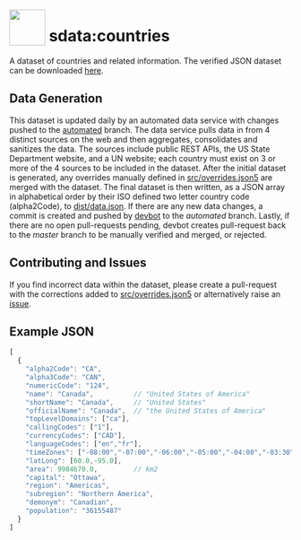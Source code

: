 # <img src="https://avatars1.githubusercontent.com/u/37033013?s=200&v=4" width="64" style="vertical-align:text-bottom"> sdata:countries
A dataset of countries and related information. The verified JSON dataset can be downloaded [here](https://raw.githubusercontent.com/Wealthly/sdata-countries/master/dist/data.json).

## Data Generation
This dataset is updated daily by an automated data service with changes pushed to the [automated](../automated) branch. The data service pulls data in from 4 distinct sources on the web and then aggregates, consolidates and sanitizes the data. The sources include public REST APIs, the US State Department website, and a UN website; each country must exist on 3 or more of the 4 sources to be included in the dataset. After the initial dataset is generated, any overrides manually defined in [src/overrides.json5](src/overrides.json5) are merged with the dataset. The final dataset is then written, as a JSON array in alphabetical order by their ISO defined two letter country code (alpha2Code), to [dist/data.json](../automated/dist/data.json). If there are any new data changes, a commit is created and pushed by [devbot](https://github.com/wealthly-devbot) to the *automated* branch. Lastly, if there are no open pull-requests pending, devbot creates pull-request back to the *master* branch to be manually verified and merged, or rejected.

## Contributing and Issues
If you find incorrect data within the dataset, please create a pull-request with the corrections added to [src/overrides.json5](src/overrides.json5) or alternatively raise an [issue](../../issues/new).

## Example JSON
```javascript
[
  {
    "alpha2Code": "CA",
    "alpha3Code": "CAN",
    "numericCode": "124",
    "name": "Canada",          // "United States of America"
    "shortName": "Canada",     // "United States"
    "officialName": "Canada",  // "the United States of America"
    "topLevelDomains": ["ca"],
    "callingCodes": ["1"],
    "currencyCodes": ["CAD"],
    "languageCodes": ["en","fr"],
    "timeZones": ["-08:00","-07:00","-06:00","-05:00","-04:00","-03:30"],
    "latLong": [60.0,-95.0],
    "area": 9984670.0,         // km2
    "capital": "Ottawa",
    "region": "Americas",
    "subregion": "Northern America",
    "demonym": "Canadian",
    "population": "36155487"
  }
]
```
